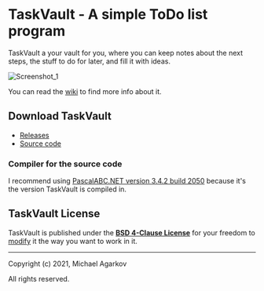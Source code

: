 # TaskVault - A simple ToDo list program

TaskVault a your vault for you, where you can keep notes about the next steps, the stuff to do for later, and fill it with ideas.

![Screenshot_1](https://user-images.githubusercontent.com/81249219/125288252-97349480-e326-11eb-8771-b30e42196d85.png)

You can read the [wiki](https://github.com/MichaelAgarkov/TaskVault/wiki) to find more info about it.

## Download TaskVault

- [Releases](https://github.com/MichaelAgarkov/TaskVault/releases)
- [Source code](https://github.com/MichaelAgarkov/TaskVault)

### Compiler for the source code
I recommend using [PascalABC.NET version 3.4.2 build 2050](https://archive.org/download/pascalabc.net/PascalABCNETWithDotNetSetup.exe) because it's the version TaskVault is compiled in.

## TaskVault License
TaskVault is published under the [**BSD 4-Clause License**](https://github.com/MichaelAgarkov/TaskVault/blob/main/License.txt) for your freedom to [modify](https://github.com/MichaelAgarkov/TaskVault/wiki/Modifying) it the way you want to work in it.

---
Copyright (c) 2021, Michael Agarkov

All rights reserved.
